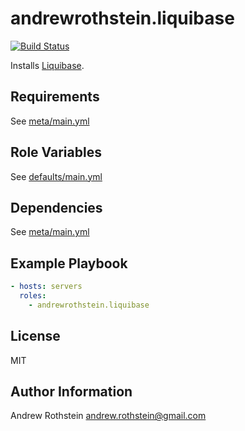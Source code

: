 andrewrothstein.liquibase
=========
[![Build Status](https://travis-ci.org/andrewrothstein/ansible-liquibase.svg?branch=master)](https://travis-ci.org/andrewrothstein/ansible-liquibase)

Installs [Liquibase](http://www.liquibase.org).

Requirements
------------

See [meta/main.yml](meta/main.yml)

Role Variables
--------------

See [defaults/main.yml](defaults/main.yml)

Dependencies
------------

See [meta/main.yml](meta/main.yml)

Example Playbook
----------------

```yml
- hosts: servers
  roles:
    - andrewrothstein.liquibase
```

License
-------

MIT

Author Information
------------------

Andrew Rothstein <andrew.rothstein@gmail.com>

